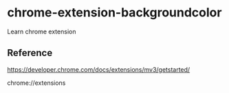 # chrome-extension-backgroundcolor
Learn chrome extension

## Reference
 https://developer.chrome.com/docs/extensions/mv3/getstarted/
 
 chrome://extensions
